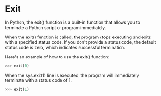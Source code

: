 # Exit

In Python, the exit() function is a built-in function that allows you to terminate a Python script or program immediately.

When the exit() function is called, the program stops executing and exits with a specified status code. If you don't provide a status code, the default status code is zero, which indicates successful termination.

Here's an example of how to use the exit() function:

```python
>>> exit(0)
```

When the sys.exit(1) line is executed, the program will immediately terminate with a status code of 1.

```python
>>> exit(1)
```
